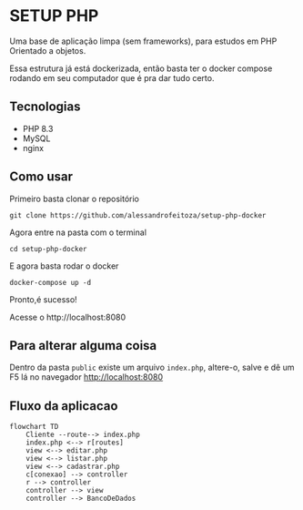 # SETUP PHP

Uma base de aplicação limpa (sem frameworks), para estudos em PHP Orientado a objetos.

Essa estrutura já está dockerizada, então basta ter o docker compose rodando em seu computador que é pra dar tudo certo.

## Tecnologias

- PHP 8.3
- MySQL
- nginx

## Como usar

Primeiro basta clonar o repositório

`git clone https://github.com/alessandrofeitoza/setup-php-docker`

Agora entre na pasta com o terminal 

`cd setup-php-docker`

E agora basta rodar o docker

`docker-compose up -d`

Pronto,é sucesso!

Acesse o http://localhost:8080


## Para alterar alguma coisa

Dentro da pasta `public` existe um arquivo `index.php`, altere-o, salve e dê um F5 lá no navegador <http://localhost:8080>

## Fluxo da aplicacao

```mermaid
flowchart TD
    Cliente --route--> index.php
    index.php <--> r[routes]
    view <--> editar.php
    view <--> listar.php
    view <--> cadastrar.php
    c[conexao] --> controller
    r --> controller
    controller --> view
    controller --> BancoDeDados
```
